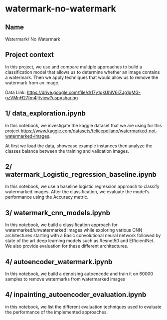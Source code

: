 # watermark-no-watermark


## Name
Watermark/ No Watermark


## Project context

In this project, we use and compare multiple approaches to build a classification model that allows us to determine whether an image contains a watermark. Then we apply techniques that would allow us to remove the watermark from an image. 

Data Link: https://drive.google.com/file/d/17y1gkUhIV6rZJg1gMG-gzVMnH27fm4Ij/view?usp=sharing

## 1/ data_exploration.ipynb 
In this notebook, we investigate the kaggle dataset that we are using for this project https://www.kaggle.com/datasets/felicepollano/watermarked-not-watermarked-images. 


At first we load the data, showcase example instances then analyze the classes balance between the training and validation images.

## 2/ watermark_Logistic_regression_baseline.ipynb
In this notebook, we use a baseline logistic regression approach to classify watermarked images. After the classification, we evaluate the model's performance using the Accuracy metric.

## 3/ watermark_cnn_models.ipynb
In this notebook, we build a classification approach for watermarked/unwatermarked images while exploring various CNN architectures starting with a Basic convolutional neural network followed by state of the art deep learning models such as Resnet50 and EfficientNet.
We also provide evaluation for these different architectures.

## 4/ autoencoder_watermark.ipynb
In this notebook, we build a denoising autoencode and train it on 60000 samples to remove watermarks from watermarked images

## 4/ inpainting_autoencoder_evaluation.ipynb
in this notebook, we list the different evaluation techniques used to evaluate the performance of the implemented approaches.



